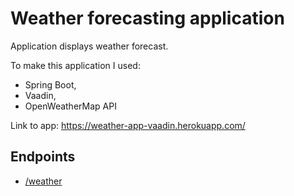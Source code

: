 # Weather forecasting application

Application displays weather forecast.

To make this application I used:
* Spring Boot,
* Vaadin,
* OpenWeatherMap API

Link to app: https://weather-app-vaadin.herokuapp.com/

## Endpoints

* [/weather](https://weather-app-vaadin.herokuapp.com/weather)
